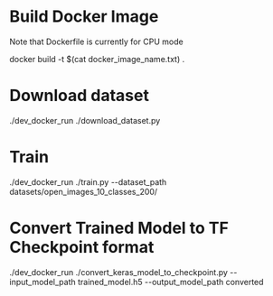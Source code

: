# Build Docker Image
Note that Dockerfile is currently for CPU mode

docker build -t $(cat docker_image_name.txt) .

# Download dataset

./dev_docker_run ./download_dataset.py

# Train

./dev_docker_run ./train.py --dataset_path datasets/open_images_10_classes_200/

# Convert Trained Model to TF Checkpoint format

./dev_docker_run ./convert_keras_model_to_checkpoint.py --input_model_path trained_model.h5 --output_model_path converted
